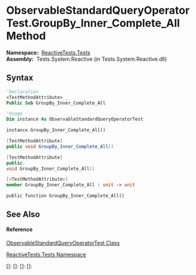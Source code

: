 # ObservableStandardQueryOperatorTest.GroupBy\_Inner\_Complete\_All Method

**Namespace:**  [ReactiveTests.Tests](ReactiveTests.Tests\ReactiveTests.Tests.md)  
**Assembly:**  Tests.System.Reactive (in Tests.System.Reactive.dll)

## Syntax

```vb
'Declaration
<TestMethodAttribute> _
Public Sub GroupBy_Inner_Complete_All
```

```vb
'Usage
Dim instance As ObservableStandardQueryOperatorTest

instance.GroupBy_Inner_Complete_All()
```

```csharp
[TestMethodAttribute]
public void GroupBy_Inner_Complete_All()
```

```c++
[TestMethodAttribute]
public:
void GroupBy_Inner_Complete_All()
```

```fsharp
[<TestMethodAttribute>]
member GroupBy_Inner_Complete_All : unit -> unit 
```

```jscript
public function GroupBy_Inner_Complete_All()
```

## See Also

#### Reference

[ObservableStandardQueryOperatorTest Class](ObservableStandardQueryOperatorTest\ObservableStandardQueryOperatorTest.md)

[ReactiveTests.Tests Namespace](ReactiveTests.Tests\ReactiveTests.Tests.md)

[]: 
[]: 
[]: 
[]: 